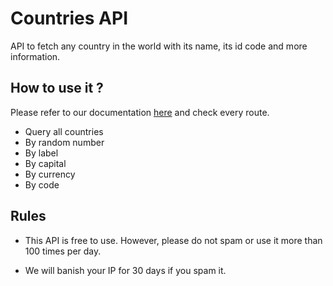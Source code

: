 # Countries API

API to fetch any country in the world with its name, its id code and more information.

## How to use it ?

Please refer to our documentation [here](https://countries.api.vercel.app) and check every route.

- Query all countries
- By random number
- By label
- By capital
- By currency
- By code

## Rules

- This API is free to use. However, please do not spam or use it more than 100 times per day.

- We will banish your IP for 30 days if you spam it.
